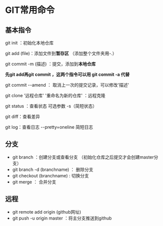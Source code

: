 # GIT常用命令

## 基本指令
git init ：初始化本地仓库

git add (file)：添加文件到**暂存区** （添加整个文件夹用-.）

git commit -m (描述) ：提交，添加到**本地仓库**  

**先git add再git commit ，这两个指令可以用 git commit -a 代替**

git commit --amend ： 取消上一次的提交记录，可以修改'描述'

git clone '远程仓库' '重命名为新的仓库' ：远程克隆

git status ：查看状态  可选参数 -s（简短状态）

git diff：查看差异

git log：查看日志  --pretty=oneline 简短日志





## 分支
 
- git branch ：创建分支或查看分支  （初始化仓库之后提交才会创建master分支）
- git branch -d (branchname) ： 删除分支
- git checkout (branchname) : 切换分支
- git merge ： 合并分支

## 远程

- git remote add origin (github网址)  
- git push -u origin master ：将主分支推送到github

